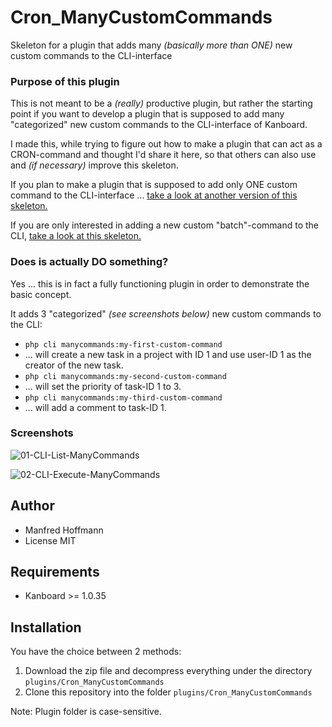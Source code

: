 Cron_ManyCustomCommands
========================

Skeleton for a plugin that adds many _(basically more than ONE)_ new custom commands to the CLI-interface

### Purpose of this plugin
This is not meant to be a _(really)_ productive plugin, but rather the starting point if you want to develop a plugin that is supposed to add many "categorized" new custom commands to the CLI-interface of Kanboard.

I made this, while trying to figure out how to make a plugin that can act as a CRON-command and thought I'd share it here, so that others can also use and _(if necessary)_ improve this skeleton.

If you plan to make a plugin that is supposed to add only ONE custom command to the CLI-interface ... [take a look at another version of this skeleton.](https://github.com/manne65-hd/Kanboard-Cron_SingleCustomCommand)

If you are only interested in adding a new custom "batch"-command to the CLI, [take a look at this skeleton.](https://github.com/manne65-hd/Kanboard-Cron_TriggerMultipleCommands)


### Does is actually DO something?
Yes ... this is in fact a fully functioning plugin in order to demonstrate the basic concept.

It adds 3 "categorized" _(see screenshots below)_ new custom commands to the CLI:
 -  ```php cli manycommands:my-first-custom-command```
   - ...  will create a new task in a project with ID 1 and use user-ID 1 as the creator of the new task.
 -  ```php cli manycommands:my-second-custom-command```
   - ...  will set the priority of task-ID 1 to 3.
 -  ```php cli manycommands:my-third-custom-command```
   - ...  will add a comment to task-ID 1.

### Screenshots
![01-CLI-List-ManyCommands](https://user-images.githubusercontent.com/48651533/119476327-3f2dd880-bd4e-11eb-8aa4-ca6210f72b66.png)

![02-CLI-Execute-ManyCommands](https://user-images.githubusercontent.com/48651533/119476410-510f7b80-bd4e-11eb-905d-84e9675788ef.png)

Author
------

- Manfred Hoffmann
- License MIT

Requirements
------------

- Kanboard >= 1.0.35

Installation
------------

You have the choice between 2 methods:

1. Download the zip file and decompress everything under the directory `plugins/Cron_ManyCustomCommands`
2. Clone this repository into the folder `plugins/Cron_ManyCustomCommands`

Note: Plugin folder is case-sensitive.
